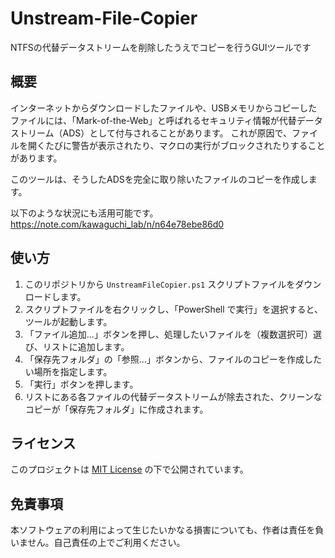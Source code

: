 # Unstream-File-Copier
NTFSの代替データストリームを削除したうえでコピーを行うGUIツールです

## 概要

インターネットからダウンロードしたファイルや、USBメモリからコピーしたファイルには、「Mark-of-the-Web」と呼ばれるセキュリティ情報が代替データストリーム（ADS）として付与されることがあります。
これが原因で、ファイルを開くたびに警告が表示されたり、マクロの実行がブロックされたりすることがあります。

このツールは、そうしたADSを完全に取り除いたファイルのコピーを作成します。

以下のような状況にも活用可能です。
https://note.com/kawaguchi_lab/n/n64e78ebe86d0

## 使い方

1.  このリポジトリから `UnstreamFileCopier.ps1` スクリプトファイルをダウンロードします。
2.  スクリプトファイルを右クリックし、「PowerShell で実行」を選択すると、ツールが起動します。
3.  「ファイル追加...」ボタンを押し、処理したいファイルを（複数選択可）選び、リストに追加します。
4.  「保存先フォルダ」の「参照...」ボタンから、ファイルのコピーを作成したい場所を指定します。
5.  「実行」ボタンを押します。
6.  リストにある各ファイルの代替データストリームが除去された、クリーンなコピーが「保存先フォルダ」に作成されます。

## ライセンス

このプロジェクトは [MIT License](LICENSE) の下で公開されています。

## 免責事項

本ソフトウェアの利用によって生じたいかなる損害についても、作者は責任を負いません。自己責任の上でご利用ください。
